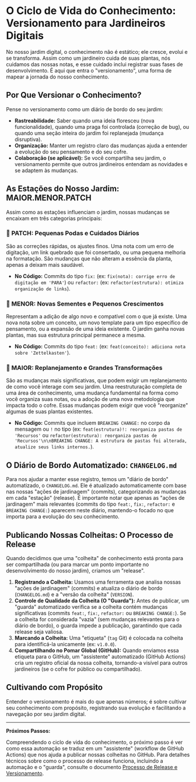 # O Ciclo de Vida do Conhecimento: Versionamento para Jardineiros Digitais

No nosso jardim digital, o conhecimento não é estático; ele cresce, evolui e se transforma. Assim como um jardineiro cuida de suas plantas, nós cuidamos das nossas notas, e esse cuidado inclui registrar suas fases de desenvolvimento. É aqui que entra o "versionamento", uma forma de mapear a jornada do nosso conhecimento.

## Por Que Versionar o Conhecimento?

Pense no versionamento como um diário de bordo do seu jardim:

-   **Rastreabilidade:** Saber quando uma ideia floresceu (nova funcionalidade), quando uma praga foi controlada (correção de bug), ou quando uma seção inteira do jardim foi replanejada (mudança disruptiva).
-   **Organização:** Manter um registro claro das mudanças ajuda a entender a evolução do seu pensamento e do seu cofre.
-   **Colaboração (se aplicável):** Se você compartilha seu jardim, o versionamento permite que outros jardineiros entendam as novidades e se adaptem às mudanças.

## As Estações do Nosso Jardim: MAIOR.MENOR.PATCH

Assim como as estações influenciam o jardim, nossas mudanças se encaixam em três categorias principais:

### 🌻 PATCH: Pequenas Podas e Cuidados Diários

São as correções rápidas, os ajustes finos. Uma nota com um erro de digitação, um link quebrado que foi consertado, ou uma pequena melhoria na formatação. São mudanças que não alteram a essência da planta, apenas a deixam mais saudável.

-   **No Código:** Commits do tipo `fix:` (ex: `fix(nota): corrige erro de digitação em 'PARA'`) ou `refactor:` (ex: `refactor(estrutura): otimiza organização de links`).

### 🌱 MENOR: Novas Sementes e Pequenos Crescimentos

Representam a adição de algo novo e compatível com o que já existe. Uma nova nota sobre um conceito, um novo template para um tipo específico de pensamento, ou a expansão de uma ideia existente. O jardim ganha novas plantas, mas sua estrutura principal permanece a mesma.

-   **No Código:** Commits do tipo `feat:` (ex: `feat(conceito): adiciona nota sobre 'Zettelkasten'`).

### 🌳 MAIOR: Replanejamento e Grandes Transformações

São as mudanças mais significativas, que podem exigir um replanejamento de como você interage com seu jardim. Uma reestruturação completa de uma área de conhecimento, uma mudança fundamental na forma como você organiza suas notas, ou a adoção de uma nova metodologia que impacta todo o cofre. Essas mudanças podem exigir que você "reorganize" algumas de suas plantas existentes.

-   **No Código:** Commits que incluem `BREAKING CHANGE:` no corpo da mensagem ou `!` no tipo (ex: `feat(estrutura)!: reorganiza pastas de 'Recursos'` ou `refactor(estrutura): reorganiza pastas de 'Recursos'\n\nBREAKING CHANGE: A estrutura de pastas foi alterada, atualize seus links internos.`).

## O Diário de Bordo Automatizado: `CHANGELOG.md`

Para nos ajudar a manter esse registro, temos um "diário de bordo" automatizado, o `CHANGELOG.md`. Ele é atualizado automaticamente com base nas nossas "ações de jardinagem" (commits), categorizando as mudanças em cada "estação" (release). É importante notar que apenas as "ações de jardinagem" mais relevantes (commits do tipo `feat:`, `fix:`, `refactor:` e `BREAKING CHANGE:`) aparecem neste diário, mantendo-o focado no que importa para a evolução do seu conhecimento.

## Publicando Nossas Colheitas: O Processo de Release

Quando decidimos que uma "colheita" de conhecimento está pronta para ser compartilhada (ou para marcar um ponto importante no desenvolvimento do nosso jardim), criamos um "release".

1.  **Registrando a Colheita:** Usamos uma ferramenta que analisa nossas "ações de jardinagem" (commits) e atualiza o diário de bordo (`CHANGELOG.md`) e a "versão da colheita" (`VERSION`).
2.  **Controle de Qualidade da Colheita (O "Guarda"):** Antes de publicar, um "guarda" automatizado verifica se a colheita contém mudanças significativas (commits `feat:`, `fix:`, `refactor:` ou `BREAKING CHANGE:`). Se a colheita for considerada "vazia" (sem mudanças relevantes para o diário de bordo), o guarda impede a publicação, garantindo que cada release seja valiosa.
3.  **Marcando a Colheita:** Uma "etiqueta" (`tag` Git) é colocada na colheita para identificá-la unicamente (ex: `v1.0.0`).
4.  **Compartilhando no Pomar Global (GitHub):** Quando enviamos essa etiqueta para o GitHub, um "assistente" automatizado (GitHub Actions) cria um registro oficial da nossa colheita, tornando-a visível para outros jardineiros (se o cofre for público ou compartilhado).

## Cultivando com Propósito

Entender o versionamento é mais do que apenas números; é sobre cultivar seu conhecimento com propósito, registrando sua evolução e facilitando a navegação por seu jardim digital.

---

**Próximos Passos:**

Compreendendo o ciclo de vida do conhecimento, o próximo passo é ver como essa automação se traduz em um "assistente" (workflow de GitHub Actions) que nos ajuda a publicar nossas colheitas no GitHub. Para detalhes técnicos sobre como o processo de release funciona, incluindo a automação e o "guarda", consulte o documento [Processo de Release e Versionamento](docs/processo-de-release.md).
